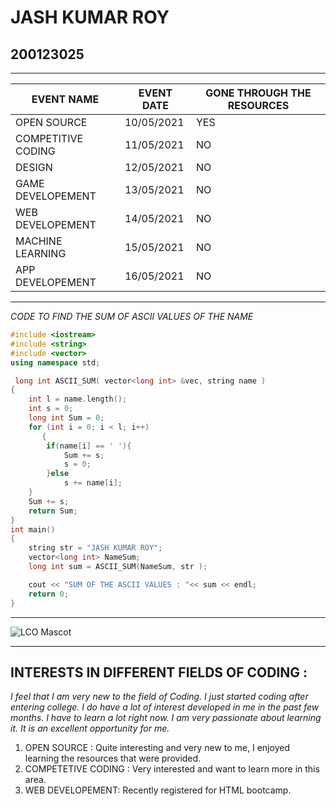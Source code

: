 # JASH KUMAR ROY
## 200123025
***
|EVENT NAME | EVENT DATE | GONE THROUGH THE RESOURCES |
|--- |--- |---|
|OPEN SOURCE | 10/05/2021 | YES |
|COMPETITIVE CODING | 11/05/2021 | NO |
|DESIGN | 12/05/2021 | NO |
|GAME DEVELOPEMENT | 13/05/2021 | NO |
|WEB DEVELOPEMENT | 14/05/2021 | NO |
|MACHINE LEARNING | 15/05/2021 | NO |
|APP DEVELOPEMENT | 16/05/2021 | NO |
***
_CODE TO FIND THE SUM OF ASCII VALUES OF THE NAME_ 
``` C++
#include <iostream>
#include <string>
#include <vector>
using namespace std;

 long int ASCII_SUM( vector<long int> &vec, string name )
{
	int l = name.length();
	int s = 0;
    long int Sum = 0;
	for (int i = 0; i < l; i++)
       {
		if(name[i] == ' '){
			Sum += s;
			s = 0;
		}else
			s += name[i];
	}
	Sum += s;
	return Sum;
}
int main()
{
	string str = "JASH KUMAR ROY";
	vector<long int> NameSum;
    long int sum = ASCII_SUM(NameSum, str );

	cout << "SUM OF THE ASCII VALUES : "<< sum << endl;
	return 0;
}
```
***
![LCO Mascot](https://raw.githubusercontent.com/codingiitg/open_source_submission/main/coding-club%20logo.png)
***
## INTERESTS IN DIFFERENT FIELDS OF CODING :
_I feel that I am very new to the field of Coding. I just started coding after entering college. I do have a lot of interest developed in me in the past few months.   I have to learn a lot right now. I am very passionate about learning it. It is an excellent opportunity for me._
1. OPEN SOURCE :
   Quite interesting and very new to me, I enjoyed learning the resources that were provided.
2. COMPETETIVE CODING : 
   Very interested and want to learn more in this area.
3. WEB DEVELOPEMENT:
   Recently registered for HTML bootcamp.


    








		




























  



